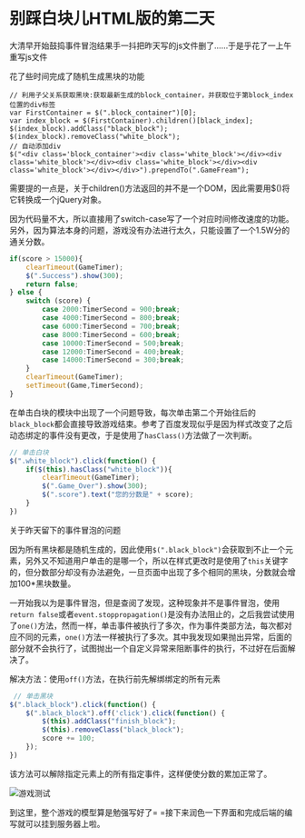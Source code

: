 # 别踩白块儿HTML版的第二天

大清早开始鼓捣事件冒泡结果手一抖把昨天写的js文件删了……于是乎花了一上午重写js文件

花了些时间完成了随机生成黑块的功能

~~~JS
// 利用子父关系获取黑块:获取最新生成的block_container，并获取位于第block_index位置的div标签
var FirstContainer = $(".block_container")[0];
var index_block = $(FirstContainer).children()[black_index];
$(index_block).addClass("black_block");
$(index_block).removeClass("white_block");
// 自动添加div
$("<div class='block_container'><div class='white_block'></div><div class='white_block'></div><div class='white_block'></div><div class='white_block'></div></div>").prependTo(".GameFream");  
~~~

需要提的一点是，关于children()方法返回的并不是一个DOM，因此需要用$()将它转换成一个jQuery对象。

因为代码量不大，所以直接用了switch-case写了一个对应时间修改速度的功能。另外，因为算法本身的问题，游戏没有办法进行太久，只能设置了一个1.5W分的通关分数。

~~~js
if(score > 15000){
    clearTimeout(GameTimer);
    $(".Success").show(300);
    return false;
} else {
    switch (score) {
        case 2000:TimerSecond = 900;break;
        case 4000:TimerSecond = 800;break;
        case 6000:TimerSecond = 700;break;
        case 8000:TimerSecond = 600;break;
        case 10000:TimerSecond = 500;break;
        case 12000:TimerSecond = 400;break;
        case 14000:TimerSecond = 300;break;
    }
    clearTimeout(GameTimer);
    setTimeout(Game,TimerSecond);
}
~~~

在单击白块的模块中出现了一个问题导致，每次单击第二个开始往后的`black_block`都会直接导致游戏结束。参考了百度发现似乎是因为样式改变了之后动态绑定的事件没有更改，于是使用了`hasClass()`方法做了一次判断。

~~~js
// 单击白块
$(".white_block").click(function() {
    if($(this).hasClass("white_block")){
        clearTimeout(GameTimer);
        $(".Game_Over").show(300);
        $(".score").text("您的分数是" + score);
    }
})
~~~

关于昨天留下的事件冒泡的问题

因为所有黑块都是随机生成的，因此使用`$(".black_block")`会获取到不止一个元素，另外又不知道用户单击的是哪一个，所以在样式更改时是使用了`this`关键字的，但分数部分却没有办法避免，一旦页面中出现了多个相同的黑块，分数就会增加100*黑块数量。

一开始我以为是事件冒泡，但是查阅了发现，这种现象并不是事件冒泡，使用`return false`或者`event.stoppropagation()`是没有办法阻止的，之后我尝试使用了`one()`方法，然而一样，单击事件被执行了多次，作为事件类部方法，每次都对应不同的元素，`one()`方法一样被执行了多次。其中我发现如果抛出异常，后面的部分就不会执行了，试图抛出一个自定义异常来阻断事件的执行，不过好在后面解决了。

解决方法：使用`off()`方法，在执行前先解绑绑定的所有元素
~~~js
 // 单击黑块
$(".black_block").click(function() {
    $(".black_block").off('click').click(function() {
        $(this).addClass("finish_block");
        $(this).removeClass("black_block");
        score += 100;
    });
})
~~~

该方法可以解除指定元素上的所有指定事件，这样便使分数的累加正常了。

![游戏测试](https://upload-images.jianshu.io/upload_images/13085799-45beb3d1a77c07ef.gif?imageMogr2/auto-orient/strip)

到这里，整个游戏的模型算是勉强写好了= =接下来润色一下界面和完成后端的编写就可以挂到服务器上啦。
